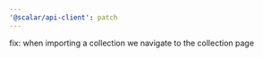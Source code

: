 ```yaml
---
'@scalar/api-client': patch
---
```


fix: when importing a collection we navigate to the collection page
